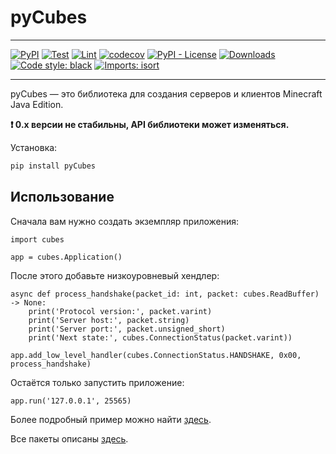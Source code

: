 # pyCubes

---

[![PyPI](https://img.shields.io/pypi/v/pyCubes?style=flat)](https://pypi.org/project/pycubes) [![Test](https://github.com/DavisDmitry/pyCubes/actions/workflows/test.yml/badge.svg)](https://github.com/DavisDmitry/pyCubes/actions/workflows/test.yml) [![Lint](https://github.com/DavisDmitry/pyCubes/actions/workflows/lint.yml/badge.svg)](https://github.com/DavisDmitry/pyCubes/actions/workflows/lint.yml) [![codecov](https://codecov.io/gh/DavisDmitry/pyCubes/branch/master/graph/badge.svg?token=Y18ZNYT4YS)](https://codecov.io/gh/DavisDmitry/pyCubes) [![PyPI - License](https://img.shields.io/pypi/l/pyCubes)](https://pypi.org/project/pycubes) [![Downloads](https://pepy.tech/badge/pycubes/month)](https://pepy.tech/project/pycubes) [![Code style: black](https://img.shields.io/badge/code%20style-black-000000.svg)](https://github.com/psf/black) [![Imports: isort](https://img.shields.io/badge/%20imports-isort-%231674b1?style=flat&labelColor=ef8336)](https://pycqa.github.io/isort/)

---

pyCubes — это библиотека для создания серверов и клиентов Minecraft Java Edition.

**❗ 0.x версии не стабильны, API библиотеки может изменяться.**

Установка:

```bash
pip install pyCubes
```

## Использование

Сначала вам нужно создать экземпляр приложения:

```python3
import cubes

app = cubes.Application()
```

После этого добавьте низкоуровневый хендлер:

```python3
async def process_handshake(packet_id: int, packet: cubes.ReadBuffer) -> None:
    print('Protocol version:', packet.varint)
    print('Server host:', packet.string)
    print('Server port:', packet.unsigned_short)
    print('Next state:', cubes.ConnectionStatus(packet.varint))

app.add_low_level_handler(cubes.ConnectionStatus.HANDSHAKE, 0x00, process_handshake)
```

Остаётся только запустить приложение:

```python3
app.run('127.0.0.1', 25565)
```

Более подробный пример можно найти [здесь](https://github.com/DavisDmitry/pyCubes/blob/master/example.py).

Все пакеты описаны [здесь](https://wiki.vg/Protocol).

